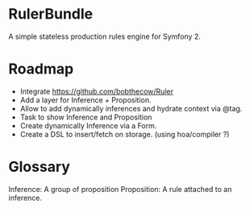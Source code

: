 RulerBundle
===========

A simple stateless production rules engine for Symfony 2.

Roadmap
=======

- Integrate https://github.com/bobthecow/Ruler
- Add a layer for Inference + Proposition.
- Allow to add dynamically inferences and hydrate context via @tag.
- Task to show Inference and Proposition
- Create dynamically Inference via a Form.
- Create a DSL to insert/fetch on storage. (using hoa/compiler ?)

Glossary
==========

Inference:   A group of proposition
Proposition: A rule attached to an inference.
